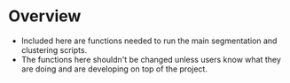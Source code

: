 # Overview
- Included here are functions needed to run the main segmentation and clustering scripts. 
- The functions here shouldn't be changed unless users know what they are doing and are developing on top of the project.
